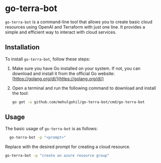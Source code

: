 # go-terra-bot

`go-terra-bot` is a command-line tool that allows you to create basic cloud resources using OpenAI and Terraform with just one line. It provides a simple and efficient way to interact with cloud services.

## Installation

To install `go-terra-bot`, follow these steps:

1. Make sure you have Go installed on your system. If not, you can download and install it from the official Go website: [https://golang.org/dl/](https://golang.org/dl/)

2. Open a terminal and run the following command to download and install the tool:

   ```bash
   go get -u github.com/mehulgohil/go-terra-bot/cmd/go-terra-bot

## Usage

The basic usage of `go-terra-bot` is as follows:

```bash
  go-terra-bot -p "<prompt>"
```

Replace <prompt> with the desired prompt for creating a cloud resource.

```bash
go-terra-bot -p "create an azure resource group"
```